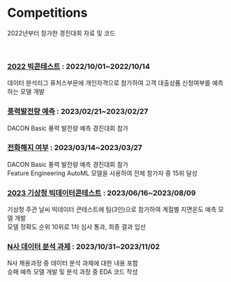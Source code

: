 # Competitions

2022년부터 참가한 경진대회 자료 및 코드

<br/>

### [2022 빅콘테스트](/2022빅콘테스트) : 2022/10/01~2022/10/14
데이터 분석리그 퓨처스부문에 개인자격으로 참가하여 고객 대출상품 신청여부를 예측하는 모델 개발

### [풍력발전량 예측](/풍력발전량예측) : 2023/02/21~2023/02/27
DACON Basic 풍력 발전량 예측 경진대회 참가 

### [전화해지 여부](/전화해지여부) : 2023/03/14~2023/03/27
DACON Basic 풍력 발전량 예측 경진대회 참가
<br/>
Feature Engineering AutoML 모델을 사용하여 전체 참가자 중 15위 달성

### [2023 기상청 빅데이터콘테스트](/2023기상청날씨콘테스트) : 2023/06/16~2023/08/09
기상청 주관 날씨 빅데이터 콘테스트에 팀(3인)으로 참가하여 계절별 지면온도 예측 모델 개발
<br/>
모델 정확도 순위 10위로 1차 심사 통과, 최종 결과 입선

### [N사 데이터 분석 과제](/N사데이터분석과제) : 2023/10/31~2023/11/02
N사 채용과정 중 데이터 분석 과제에 대한 내용 포함
<br/>
승패 예측 모델 개발 및 분석 과정 중 EDA 코드 작성